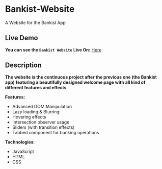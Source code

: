 # Bankist-Website
A Website for the Bankist App

## Live Demo
**You can see the `Bankist Website` Live On:** [Here](https://bankist-website-barak-kuzi.netlify.app/)

## Description
**The website is the continuous project after the previous one (the Bankist app) featuring a beautifully designed welcome page with all kind of different features and effects**

**Features:**
- Advanced DOM Manipulation
- Lazy loading & Blurring
- Hovering effects
- Intersection observer usage
- Sliders (with transition effects)
- Tabbed component for banking operations


**Technologies**:
- JavaScript
- HTML
- CSS
